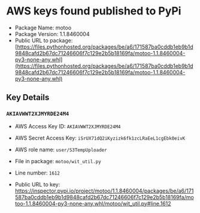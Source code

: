# AWS keys found published to PyPi

* Package Name: motoo
* Package Version: 1.1.8460004
* Public URL to package: [https://files.pythonhosted.org/packages/be/a6/171587ba0cddb1eb9b1d9848cafd2b67dc71246606f7c129e2b5b18169fa/motoo-1.1.8460004-py3-none-any.whl](https://files.pythonhosted.org/packages/be/a6/171587ba0cddb1eb9b1d9848cafd2b67dc71246606f7c129e2b5b18169fa/motoo-1.1.8460004-py3-none-any.whl)

## Key Details

### `AKIAVWWT2XJMYRDE24M4`

* AWS Access Key ID: `AKIAVWWT2XJMYRDE24M4`
* AWS Secret Access Key: `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` 
* AWS role name: `user/S3TempUploader`
* File in package: `motoo/wit_util.py`
* Line number: `1612`

* Public URL to key: https://inspector.pypi.io/project/motoo/1.1.8460004/packages/be/a6/171587ba0cddb1eb9b1d9848cafd2b67dc71246606f7c129e2b5b18169fa/motoo-1.1.8460004-py3-none-any.whl/motoo/wit_util.py#line.1612


